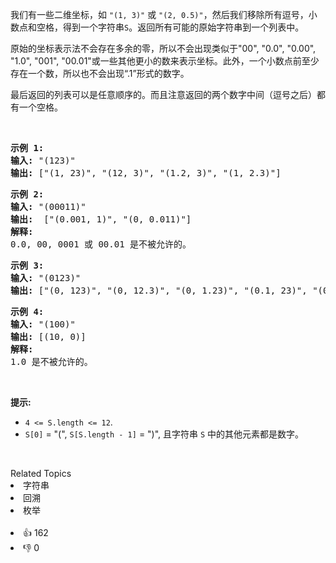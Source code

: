<p>我们有一些二维坐标，如&nbsp;<code>"(1, 3)"</code>&nbsp;或&nbsp;<code>"(2, 0.5)"</code>，然后我们移除所有逗号，小数点和空格，得到一个字符串<code>S</code>。返回所有可能的原始字符串到一个列表中。</p>

<p>原始的坐标表示法不会存在多余的零，所以不会出现类似于"00", "0.0", "0.00", "1.0", "001", "00.01"或一些其他更小的数来表示坐标。此外，一个小数点前至少存在一个数，所以也不会出现“.1”形式的数字。</p>

<p>最后返回的列表可以是任意顺序的。而且注意返回的两个数字中间（逗号之后）都有一个空格。</p>

<p>&nbsp;</p>

<pre>
<strong>示例 1:</strong>
<strong>输入:</strong> "(123)"
<strong>输出:</strong> ["(1, 23)", "(12, 3)", "(1.2, 3)", "(1, 2.3)"]
</pre>

<pre>
<strong>示例 2:</strong>
<strong>输入:</strong> "(00011)"
<strong>输出:</strong> &nbsp;["(0.001, 1)", "(0, 0.011)"]
<strong>解释:</strong> 
0.0, 00, 0001 或 00.01 是不被允许的。
</pre>

<pre>
<strong>示例 3:</strong>
<strong>输入:</strong> "(0123)"
<strong>输出:</strong> ["(0, 123)", "(0, 12.3)", "(0, 1.23)", "(0.1, 23)", "(0.1, 2.3)", "(0.12, 3)"]
</pre>

<pre>
<strong>示例 4:</strong>
<strong>输入:</strong> "(100)"
<strong>输出:</strong> [(10, 0)]
<strong>解释:</strong> 
1.0 是不被允许的。
</pre>

<p>&nbsp;</p>

<p><strong>提示: </strong></p>

<ul> 
 <li><code>4 &lt;= S.length &lt;= 12</code>.</li> 
 <li><code>S[0]</code> = "(", <code>S[S.length - 1]</code> = ")", 且字符串&nbsp;<code>S</code>&nbsp;中的其他元素都是数字。</li> 
</ul>

<p>&nbsp;</p>

<div><div>Related Topics</div><div><li>字符串</li><li>回溯</li><li>枚举</li></div></div><br><div><li>👍 162</li><li>👎 0</li></div>